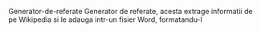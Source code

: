 Generator-de-referate
Generator de referate, acesta extrage informatii de pe Wikipedia si le adauga intr-un fisier Word, formatandu-l
